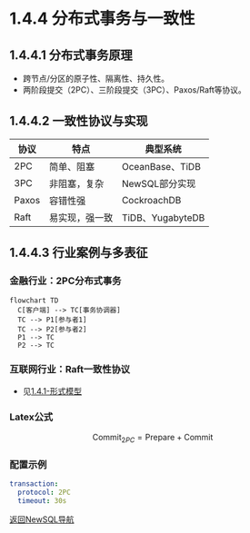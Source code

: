 # 1.4.4 分布式事务与一致性

## 1.4.4.1 分布式事务原理
- 跨节点/分区的原子性、隔离性、持久性。
- 两阶段提交（2PC）、三阶段提交（3PC）、Paxos/Raft等协议。

## 1.4.4.2 一致性协议与实现
| 协议 | 特点 | 典型系统 |
|------|------|----------|
| 2PC   | 简单、阻塞 | OceanBase、TiDB |
| 3PC   | 非阻塞，复杂 | NewSQL部分实现 |
| Paxos | 容错性强 | CockroachDB |
| Raft  | 易实现，强一致 | TiDB、YugabyteDB |

## 1.4.4.3 行业案例与多表征

### 金融行业：2PC分布式事务
```mermaid
flowchart TD
  C[客户端] --> TC[事务协调器]
  TC --> P1[参与者1]
  TC --> P2[参与者2]
  P1 --> TC
  P2 --> TC
```

### 互联网行业：Raft一致性协议
- 见[1.4.1-形式模型](1.4.1-形式模型.md)

### Latex公式
$$
\text{Commit}_{2PC} = \text{Prepare} + \text{Commit}
$$

### 配置示例
```yaml
transaction:
  protocol: 2PC
  timeout: 30s
```

[返回NewSQL导航](README.md) 